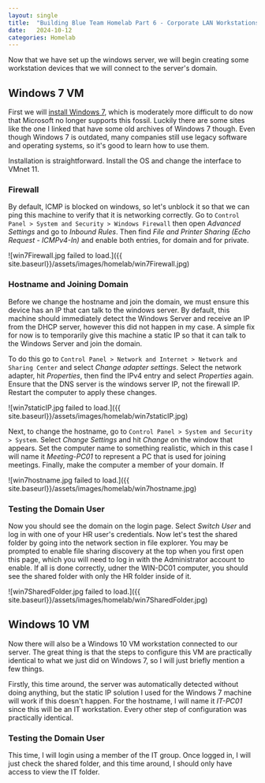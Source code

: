 ```yaml
---
layout: single
title:  "Building Blue Team Homelab Part 6 - Corporate LAN Workstations"
date:   2024-10-12
categories: Homelab
---
```


Now that we have set up the windows server, we will begin creating some workstation devices that we will connect to the server's domain.

## Windows 7 VM
First we will [install Windows 7](https://files.rg-adguard.net/file/bfa486e2-9395-5653-c3c4-e12ef71f6840), which is moderately more difficult to do now that Microsoft no longer supports this fossil. Luckily there are some sites like the one I linked that have some old archives of Windows 7 though. Even though Windows 7 is outdated, many companies still use legacy software and operating systems, so it's good to learn how to use them.

Installation is straightforward. Install the OS and change the interface to VMnet 11. 

### Firewall
By default, ICMP is blocked on windows, so let's unblock it so that we can ping this machine to verify that it is networking correctly. Go to ```Control Panel > System and Security > Windows Firewall``` then open *Advanced Settings* and go to *Inbound Rules*. Then find *File and Printer Sharing (Echo Request - ICMPv4-In)* and enable both entries, for domain and for private.

![win7Firewall.jpg failed to load.]({{ site.baseurl}}/assets/images/homelab/win7Firewall.jpg)

### Hostname and Joining Domain
Before we change the hostname and join the domain, we must ensure this device has an IP that can talk to the windows server. By default, this machine should immediately detect the Windows Server and receive an IP from the DHCP server, however this did not happen in my case. A simple fix for now is to temporarily give this machine a static IP so that it can talk to the Windows Server and join the domain. 

To do this go to ```Control Panel > Network and Internet > Network and Sharing Center``` and select *Change adapter settings*. Select the network adapter, hit *Properties*, then find the IPv4 entry and select *Properties* again. Ensure that the DNS server is the windows server IP, not the firewall IP. Restart the computer to apply these changes.

![win7staticIP.jpg failed to load.]({{ site.baseurl}}/assets/images/homelab/win7staticIP.jpg)

Next, to change the hostname, go to ```Control Panel > System and Security > System```. Select *Change Settings* and hit *Change* on the window that appears. Set the computer name to something realistic, which in this case I will name it *Meeting-PC01* to represent a PC that is used for joining meetings. Finally, make the computer a member of your domain. If 

![win7hostname.jpg failed to load.]({{ site.baseurl}}/assets/images/homelab/win7hostname.jpg)


### Testing the Domain User
Now you should see the domain on the login page. Select *Switch User* and log in with one of your HR user's credentials. Now let's test the shared folder by going into the network section in file explorer. You may be prompted to enable file sharing discovery at the top when you first open this page, which you will need to log in with the Administrator account to enable. If all is done correctly, udner the WIN-DC01 computer, you should see the shared folder with only the HR folder inside of it.

![win7SharedFolder.jpg failed to load.]({{ site.baseurl}}/assets/images/homelab/win7SharedFolder.jpg)

## Windows 10 VM
Now there will also be a Windows 10 VM workstation connected to our server. The great thing is that the steps to configure this VM are practically identical to what we just did on Windows 7, so I will just briefly mention a few things. 

Firstly, this time around, the server was automatically detected without doing anything, but the static IP solution I used for the Windows 7 machine will work if this doesn't happen. For the hostname, I will name it *IT-PC01* since this will be an IT workstation. Every other step of configuration was practically identical.

### Testing the Domain User
This time, I will login using a member of the IT group. Once logged in, I will just check the shared folder, and this time around, I should only have access to view the IT folder.